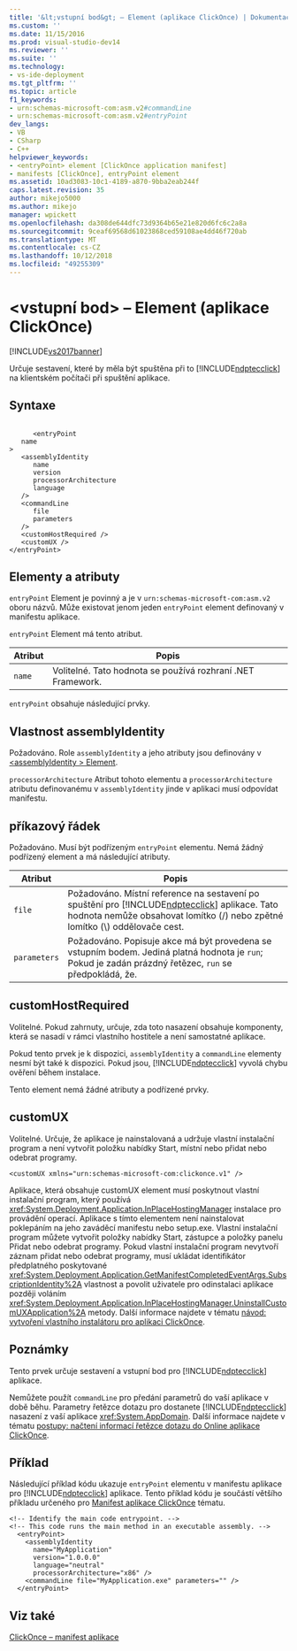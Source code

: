 ```yaml
---
title: '&lt;vstupní bod&gt; – Element (aplikace ClickOnce) | Dokumentace Microsoftu'
ms.custom: ''
ms.date: 11/15/2016
ms.prod: visual-studio-dev14
ms.reviewer: ''
ms.suite: ''
ms.technology:
- vs-ide-deployment
ms.tgt_pltfrm: ''
ms.topic: article
f1_keywords:
- urn:schemas-microsoft-com:asm.v2#commandLine
- urn:schemas-microsoft-com:asm.v2#entryPoint
dev_langs:
- VB
- CSharp
- C++
helpviewer_keywords:
- <entryPoint> element [ClickOnce application manifest]
- manifests [ClickOnce], entryPoint element
ms.assetid: 10ad3083-10c1-4189-a870-9bba2eab244f
caps.latest.revision: 35
author: mikejo5000
ms.author: mikejo
manager: wpickett
ms.openlocfilehash: da308de644dfc73d9364b65e21e820d6fc6c2a8a
ms.sourcegitcommit: 9ceaf69568d61023868ced59108ae4dd46f720ab
ms.translationtype: MT
ms.contentlocale: cs-CZ
ms.lasthandoff: 10/12/2018
ms.locfileid: "49255309"
---
```

# <a name="ltentrypointgt-element-clickonce-application"></a>&lt;vstupní bod&gt; – Element (aplikace ClickOnce)
[!INCLUDE[vs2017banner](../includes/vs2017banner.md)]

Určuje sestavení, které by měla být spuštěna při to [!INCLUDE[ndptecclick](../includes/ndptecclick-md.md)] na klientském počítači při spuštění aplikace.  
  
## <a name="syntax"></a>Syntaxe  
  
```  
  
      <entryPoint  
   name  
>  
   <assemblyIdentity  
      name  
      version  
      processorArchitecture  
      language  
   />  
   <commandLine  
      file  
      parameters  
   />  
   <customHostRequired />  
   <customUX />  
</entryPoint>  
```  
  
## <a name="elements-and-attributes"></a>Elementy a atributy  
 `entryPoint` Element je povinný a je v `urn:schemas-microsoft-com:asm.v2` oboru názvů. Může existovat jenom jeden `entryPoint` element definovaný v manifestu aplikace.  
  
 `entryPoint` Element má tento atribut.  
  
|Atribut|Popis|  
|---------------|-----------------|  
|`name`|Volitelné. Tato hodnota se používá rozhraní .NET Framework.|  
  
 `entryPoint` obsahuje následující prvky.  
  
## <a name="assemblyidentity"></a>Vlastnost assemblyIdentity  
 Požadováno. Role `assemblyIdentity` a jeho atributy jsou definovány v [ \<assemblyIdentity > Element](../deployment/assemblyidentity-element-clickonce-application.md).  
  
 `processorArchitecture` Atribut tohoto elementu a `processorArchitecture` atributu definovanému v `assemblyIdentity` jinde v aplikaci musí odpovídat manifestu.  
  
## <a name="commandline"></a>příkazový řádek  
 Požadováno. Musí být podřízeným `entryPoint` elementu. Nemá žádný podřízený element a má následující atributy.  
  
|Atribut|Popis|  
|---------------|-----------------|  
|`file`|Požadováno. Místní reference na sestavení po spuštění pro [!INCLUDE[ndptecclick](../includes/ndptecclick-md.md)] aplikace. Tato hodnota nemůže obsahovat lomítko (/) nebo zpětné lomítko (\\) oddělovače cest.|  
|`parameters`|Požadováno. Popisuje akce má být provedena se vstupním bodem. Jediná platná hodnota je `run`; Pokud je zadán prázdný řetězec, `run` se předpokládá, že.|  
  
## <a name="customhostrequired"></a>customHostRequired  
 Volitelné. Pokud zahrnuty, určuje, zda toto nasazení obsahuje komponenty, která se nasadí v rámci vlastního hostitele a není samostatné aplikace.  
  
 Pokud tento prvek je k dispozici, `assemblyIdentity` a `commandLine` elementy nesmí být také k dispozici. Pokud jsou, [!INCLUDE[ndptecclick](../includes/ndptecclick-md.md)] vyvolá chybu ověření během instalace.  
  
 Tento element nemá žádné atributy a podřízené prvky.  
  
## <a name="customux"></a>customUX  
 Volitelné. Určuje, že aplikace je nainstalovaná a udržuje vlastní instalační program a není vytvořit položku nabídky Start, místní nebo přidat nebo odebrat programy.  
  
```  
<customUX xmlns="urn:schemas-microsoft-com:clickonce.v1" />  
```  
  
 Aplikace, která obsahuje customUX element musí poskytnout vlastní instalační program, který používá <xref:System.Deployment.Application.InPlaceHostingManager> instalace pro provádění operací. Aplikace s tímto elementem není nainstalovat poklepáním na jeho zaváděcí manifestu nebo setup.exe. Vlastní instalační program můžete vytvořit položky nabídky Start, zástupce a položky panelu Přidat nebo odebrat programy. Pokud vlastní instalační program nevytvoří záznam přidat nebo odebrat programy, musí ukládat identifikátor předplatného poskytované <xref:System.Deployment.Application.GetManifestCompletedEventArgs.SubscriptionIdentity%2A> vlastnost a povolit uživatele pro odinstalaci aplikace později voláním <xref:System.Deployment.Application.InPlaceHostingManager.UninstallCustomUXApplication%2A> metody. Další informace najdete v tématu [návod: vytvoření vlastního instalátoru pro aplikaci ClickOnce](../deployment/walkthrough-creating-a-custom-installer-for-a-clickonce-application.md).  
  
## <a name="remarks"></a>Poznámky  
 Tento prvek určuje sestavení a vstupní bod pro [!INCLUDE[ndptecclick](../includes/ndptecclick-md.md)] aplikace.  
  
 Nemůžete použít `commandLine` pro předání parametrů do vaší aplikace v době běhu. Parametry řetězce dotazu pro dostanete [!INCLUDE[ndptecclick](../includes/ndptecclick-md.md)] nasazení z vaší aplikace <xref:System.AppDomain>. Další informace najdete v tématu [postupy: načtení informací řetězce dotazu do Online aplikace ClickOnce](../deployment/how-to-retrieve-query-string-information-in-an-online-clickonce-application.md).  
  
## <a name="example"></a>Příklad  
 Následující příklad kódu ukazuje `entryPoint` elementu v manifestu aplikace pro [!INCLUDE[ndptecclick](../includes/ndptecclick-md.md)] aplikace. Tento příklad kódu je součástí většího příkladu určeného pro [Manifest aplikace ClickOnce](../deployment/clickonce-application-manifest.md) tématu.  
  
```  
<!-- Identify the main code entrypoint. -->  
<!-- This code runs the main method in an executable assembly. -->  
  <entryPoint>  
    <assemblyIdentity   
      name="MyApplication"   
      version="1.0.0.0"  
      language="neutral"  
      processorArchitecture="x86" />  
    <commandLine file="MyApplication.exe" parameters="" />  
  </entryPoint>  
```  
  
## <a name="see-also"></a>Viz také  
 [ClickOnce – manifest aplikace ](../deployment/clickonce-application-manifest.md)



